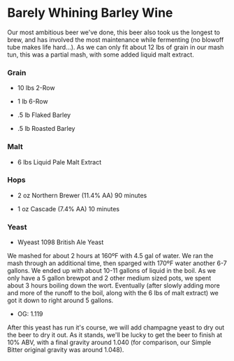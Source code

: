 Barely Whining Barley Wine
==========================

Our most ambitious beer we've done, this beer also took us the longest to brew, and has involved the most maintenance while fermenting (no blowoff tube makes life hard...). As we can only fit about 12 lbs of grain in our mash tun, this was a partial mash, with some added liquid malt extract.

### Grain

*   10 lbs 2-Row

*   1 lb 6-Row

*   .5 lb Flaked Barley

*   .5 lb Roasted Barley

### Malt

*   6 lbs Liquid Pale Malt Extract

### Hops

*   2 oz Northern Brewer (11.4% AA) 90 minutes

*   1 oz Cascade (7.4% AA) 10 minutes

### Yeast

*   Wyeast 1098 British Ale Yeast

We mashed for about 2 hours at 160ºF with 4.5 gal of water. We ran the mash through an additional time, then sparged with 170ºF water another 6-7 gallons. We ended up with about 10-11 gallons of liquid in the boil. As we only have a 5 gallon brewpot and 2 other medium sized pots, we spent about 3 hours boiling down the wort. Eventually (after slowly adding more and more of the runoff to the boil, along with the 6 lbs of malt extract) we got it down to right around 5 gallons.

*   OG: 1.119

After this yeast has run it's course, we will add champagne yeast to dry out the beer to dry it out. As it stands, we'll be lucky to get the beer to finish at 10% ABV, with a final gravity around 1.040 (for comparison, our Simple Bitter original gravity was around 1.048).